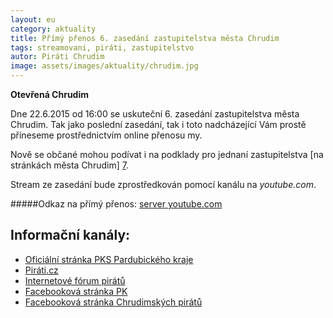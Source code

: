 ```yaml
---
layout: eu
category: aktuality
title: Přímý přenos 6. zasedání zastupitelstva města Chrudim
tags: streamovani, piráti, zastupitelstvo
autor: Piráti Chrudim
image: assets/images/aktuality/chrudim.jpg
---
```

**Otevřená Chrudim** 

Dne 22.6.2015 od 16:00 se uskuteční 6. zasedání zastupitelstva města Chrudim.
Tak jako poslední zasedání, tak i toto nadcházející Vám prostě přineseme prostřednictvím
online přenosu my. 

Nově se občané mohou podívat i na podklady pro jednaní zastupitelstva [na stránkách města Chrudim] [7].

Stream ze zasedání bude zprostředkován pomocí kanálu na *youtube.com*. 

#####Odkaz na přímý přenos:
[server youtube.com][6]


Informační kanály:
------------------
* [Oficiální stránka PKS Pardubického kraje][1]
* [Piráti.cz][2]
* [Internetové fórum pirátů][3]
* [Facebooková stránka PK][4]
* [Facebooková stránka Chrudimských pirátů][5]

[1]: https://www.pirati.cz/regiony/pardubicko/start
[2]: https://www.pirati.cz
[3]: https://forum.pirati.cz
[4]: https://www.facebook.com/pages/Pir%C3%A1ti-Pardubick%C3%BD-kraj/161396423900274?ref=ts&fref=ts
[5]: https://www.facebook.com/CeskaPiratskaStranaChrudim?fref=ts
[6]: https://www.youtube.com/watch?v=7OkQmcJ8oKI
[7]: http://www.chrudim.eu/cs/download/okt/zm/podklady_2206.pdf

